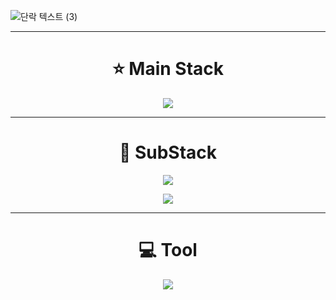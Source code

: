 ![단락 텍스트 (3)](https://github.com/user-attachments/assets/f53f240c-b8bd-470c-a5bf-39b97b6001ef)

---

<h1 align="center">⭐ Main Stack</h1>
<p align="center">
  <a href="https://skillicons.dev">
    <img src="https://skillicons.dev/icons?i=java,spring,mysql" />
  </a>
</p>

---

<h1 align="center">📖 SubStack</h1>
<p align="center">
  <a href="https://skillicons.dev">
    <img src="https://skillicons.dev/icons?i=gradle,redis,mongodb,aws,kafka,postman" />
  </a>
</p>
<p align="center">
  <a href="https://skillicons.dev">
    <img src="https://skillicons.dev/icons?i=react,nodejs,npm,js,jquery,html,css,nginx" />
  </a>
</p>

---

<h1 align="center">💻 Tool</h1>
<p align="center">
  <a href="https://skillicons.dev">
    <img src="https://skillicons.dev/icons?i=idea,eclipse,vscode,github,git,docker,notion,discord" />
  </a>
</p>

